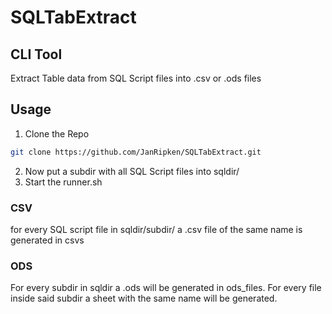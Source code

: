 # SQLTabExtract

## CLI Tool
Extract Table data from SQL Script files into .csv or .ods files

## Usage
1. Clone the Repo
```bash
git clone https://github.com/JanRipken/SQLTabExtract.git
```
2. Now put a subdir with all SQL Script files into sqldir/
3. Start the runner.sh

### CSV
for every SQL script file in sqldir/subdir/ a .csv file of the same name is generated in csvs

### ODS
For every subdir in sqldir a .ods will be generated in ods_files.
For every file inside said subdir a sheet with the same name will be generated.
